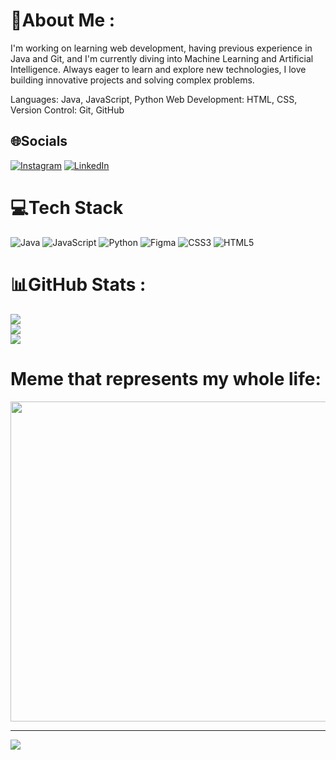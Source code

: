 # 💫About Me :
I'm working on learning web development, having previous experience in Java and Git, and I'm currently diving into Machine Learning and Artificial Intelligence. Always eager to learn and explore new technologies, I love building innovative projects and solving complex problems.

Languages: Java, JavaScript, Python
Web Development: HTML, CSS,
Version Control: Git, GitHub


## 🌐Socials
[![Instagram](https://img.shields.io/badge/Instagram-%23E4405F.svg?logo=Instagram&logoColor=white)](https://instagram.com/viiiihof) [![LinkedIn](https://img.shields.io/badge/LinkedIn-%230077B5.svg?logo=linkedin&logoColor=white)](https://www.linkedin.com/in/vicente-hofmeister-11baa4317/) 

# 💻Tech Stack
![Java](https://img.shields.io/badge/java-%23ED8B00.svg?style=for-the-badge&logo=java&logoColor=white) ![JavaScript](https://img.shields.io/badge/javascript-%23323330.svg?style=for-the-badge&logo=javascript&logoColor=%23F7DF1E) ![Python](https://img.shields.io/badge/python-3670A0?style=for-the-badge&logo=python&logoColor=ffdd54) 	![Figma](https://img.shields.io/badge/figma-%23F24E1E.svg?style=for-the-badge&logo=figma&logoColor=white) ![CSS3](https://img.shields.io/badge/css3-%231572B6.svg?style=for-the-badge&logo=css3&logoColor=white) ![HTML5](https://img.shields.io/badge/html5-%23E34F26.svg?style=for-the-badge&logo=html5&logoColor=white)
# 📊GitHub Stats :
![](https://github-readme-stats.vercel.app/api?username=ViHoff&theme=dark&hide_border=false&include_all_commits=false&count_private=false)<br/>
![](https://github-readme-streak-stats.herokuapp.com/?user=ViHoff&theme=dark&hide_border=false)<br/>
![](https://github-readme-stats.vercel.app/api/top-langs/?username=ViHoff&theme=dark&hide_border=false&include_all_commits=false&count_private=false&layout=compact)

# Meme that represents my whole life:
<img src="https://devhumor.com/content/uploads/images/January2025/debugging.jpeg" width="512px"/>

---
[![](https://visitcount.itsvg.in/api?id=ViHoff&icon=0&color=0)](https://visitcount.itsvg.in)
